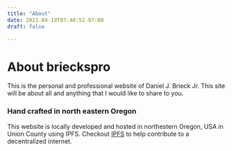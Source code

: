 ```yaml
---
title: "About"
date: 2021-04-19T07:40:52-07:00
draft: false

---
```


# About brieckspro
This is the personal and professional website of Daniel J. Brieck Jr. This site will be about all and anything that I would like to share to you.

### Hand crafted in north eastern Oregon 
This website is locally developed and hosted in northestern Oregon, USA in Union County using IPFS. Checkout [IPFS](https://ipfs.io/) to help contribute to a decentralized internet.

